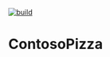 
[![build](https://github.com/antonio-dembo/ContosoPizza/actions/workflows/build-validation.yml/badge.svg)](https://github.com/antonio-dembo/ContosoPizza/actions/workflows/build-validation.yml)

# ContosoPizza
